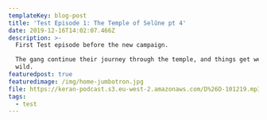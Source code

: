 ```yaml
---
templateKey: blog-post
title: 'Test Episode 1: The Temple of Selûne pt 4'
date: 2019-12-16T14:02:07.466Z
description: >-
  First Test episode before the new campaign.

  The gang continue their journey through the temple, and things get wet and
  wild.
featuredpost: true
featuredimage: /img/home-jumbotron.jpg
file: https://keran-podcast.s3.eu-west-2.amazonaws.com/D%26D-101219.mp3
tags:
  - test
---
```

